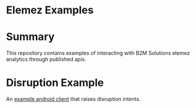 # Elemez Examples

# Summary
This repository contains examples of interacting with B2M Solutions elemez analytics through published apis.

# Disruption Example
An [example android client](https://github.com/B2MSolutions/elemez-examples/tree/master/android/disruption) that raises disruption intents. 